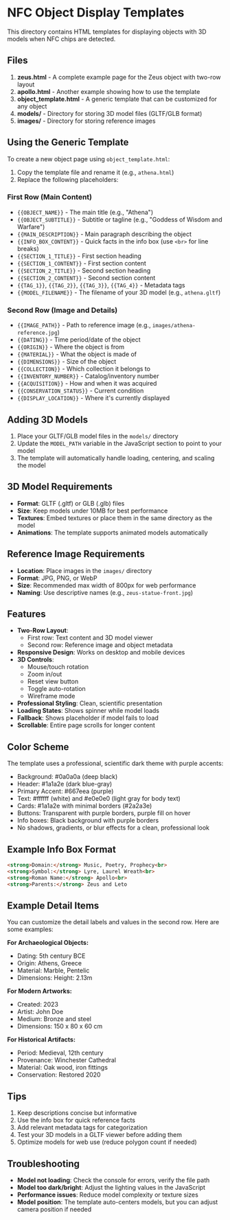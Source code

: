 # NFC Object Display Templates

This directory contains HTML templates for displaying objects with 3D models when NFC chips are detected.

## Files

1. **zeus.html** - A complete example page for the Zeus object with two-row layout
2. **apollo.html** - Another example showing how to use the template
3. **object_template.html** - A generic template that can be customized for any object
4. **models/** - Directory for storing 3D model files (GLTF/GLB format)
5. **images/** - Directory for storing reference images

## Using the Generic Template

To create a new object page using `object_template.html`:

1. Copy the template file and rename it (e.g., `athena.html`)
2. Replace the following placeholders:

### First Row (Main Content)
   - `{{OBJECT_NAME}}` - The main title (e.g., "Athena")
   - `{{OBJECT_SUBTITLE}}` - Subtitle or tagline (e.g., "Goddess of Wisdom and Warfare")
   - `{{MAIN_DESCRIPTION}}` - Main paragraph describing the object
   - `{{INFO_BOX_CONTENT}}` - Quick facts in the info box (use `<br>` for line breaks)
   - `{{SECTION_1_TITLE}}` - First section heading
   - `{{SECTION_1_CONTENT}}` - First section content
   - `{{SECTION_2_TITLE}}` - Second section heading
   - `{{SECTION_2_CONTENT}}` - Second section content
   - `{{TAG_1}}`, `{{TAG_2}}`, `{{TAG_3}}`, `{{TAG_4}}` - Metadata tags
   - `{{MODEL_FILENAME}}` - The filename of your 3D model (e.g., `athena.gltf`)

### Second Row (Image and Details)
   - `{{IMAGE_PATH}}` - Path to reference image (e.g., `images/athena-reference.jpg`)
   - `{{DATING}}` - Time period/date of the object
   - `{{ORIGIN}}` - Where the object is from
   - `{{MATERIAL}}` - What the object is made of
   - `{{DIMENSIONS}}` - Size of the object
   - `{{COLLECTION}}` - Which collection it belongs to
   - `{{INVENTORY_NUMBER}}` - Catalog/inventory number
   - `{{ACQUISITION}}` - How and when it was acquired
   - `{{CONSERVATION_STATUS}}` - Current condition
   - `{{DISPLAY_LOCATION}}` - Where it's currently displayed

## Adding 3D Models

1. Place your GLTF/GLB model files in the `models/` directory
2. Update the `MODEL_PATH` variable in the JavaScript section to point to your model
3. The template will automatically handle loading, centering, and scaling the model

## 3D Model Requirements

- **Format**: GLTF (.gltf) or GLB (.glb) files
- **Size**: Keep models under 10MB for best performance
- **Textures**: Embed textures or place them in the same directory as the model
- **Animations**: The template supports animated models automatically

## Reference Image Requirements

- **Location**: Place images in the `images/` directory
- **Format**: JPG, PNG, or WebP
- **Size**: Recommended max width of 800px for web performance
- **Naming**: Use descriptive names (e.g., `zeus-statue-front.jpg`)

## Features

- **Two-Row Layout**: 
  - First row: Text content and 3D model viewer
  - Second row: Reference image and object metadata
- **Responsive Design**: Works on desktop and mobile devices
- **3D Controls**: 
  - Mouse/touch rotation
  - Zoom in/out
  - Reset view button
  - Toggle auto-rotation
  - Wireframe mode
- **Professional Styling**: Clean, scientific presentation
- **Loading States**: Shows spinner while model loads
- **Fallback**: Shows placeholder if model fails to load
- **Scrollable**: Entire page scrolls for longer content

## Color Scheme

The template uses a professional, scientific dark theme with purple accents:
- Background: #0a0a0a (deep black)
- Header: #1a1a2e (dark blue-gray)
- Primary Accent: #667eea (purple)
- Text: #ffffff (white) and #e0e0e0 (light gray for body text)
- Cards: #1a1a2e with minimal borders (#2a2a3e)
- Buttons: Transparent with purple borders, purple fill on hover
- Info boxes: Black background with purple borders
- No shadows, gradients, or blur effects for a clean, professional look

## Example Info Box Format

```html
<strong>Domain:</strong> Music, Poetry, Prophecy<br>
<strong>Symbol:</strong> Lyre, Laurel Wreath<br>
<strong>Roman Name:</strong> Apollo<br>
<strong>Parents:</strong> Zeus and Leto
```

## Example Detail Items

You can customize the detail labels and values in the second row. Here are some examples:

**For Archaeological Objects:**
- Dating: 5th century BCE
- Origin: Athens, Greece
- Material: Marble, Pentelic
- Dimensions: Height: 2.13m

**For Modern Artworks:**
- Created: 2023
- Artist: John Doe
- Medium: Bronze and steel
- Dimensions: 150 x 80 x 60 cm

**For Historical Artifacts:**
- Period: Medieval, 12th century
- Provenance: Winchester Cathedral
- Material: Oak wood, iron fittings
- Conservation: Restored 2020

## Tips

1. Keep descriptions concise but informative
2. Use the info box for quick reference facts
3. Add relevant metadata tags for categorization
4. Test your 3D models in a GLTF viewer before adding them
5. Optimize models for web use (reduce polygon count if needed)

## Troubleshooting

- **Model not loading**: Check the console for errors, verify the file path
- **Model too dark/bright**: Adjust the lighting values in the JavaScript
- **Performance issues**: Reduce model complexity or texture sizes
- **Model position**: The template auto-centers models, but you can adjust camera position if needed